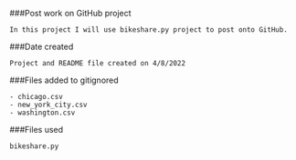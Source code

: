 
###Post work on GitHub project

	In this project I will use bikeshare.py project to post onto GitHub.

###Date created

	Project and README file created on 4/8/2022


###Files added to gitignored

	- chicago.csv
	- new_york_city.csv
	- washington.csv

###Files used

	bikeshare.py 
